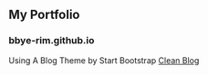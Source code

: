 ## My Portfolio
### bbye-rim.github.io

Using A Blog Theme by Start Bootstrap
[Clean Blog](https://github.com/startbootstrap/startbootstrap-clean-blog-jekyll)
